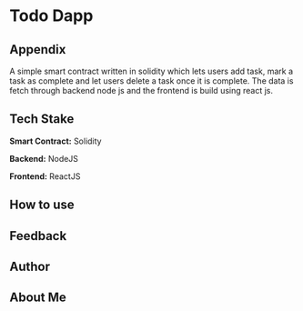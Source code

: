 <h1>Todo Dapp</h1>

<h2>Appendix</h2>

<p>A simple smart contract written in solidity which lets users add task, mark a task as complete and let users delete a task once it is complete. The data is fetch through backend node js and the frontend is build using react js.</p>

<h2>Tech Stake</h2>

<p><b>Smart Contract:</b> Solidity</p>
<p><b>Backend:</b> NodeJS</p>
<p><b>Frontend:</b> ReactJS</p>

<h2>How to use</h2>

<h2>Feedback</h2>

<h2>Author</h2>

<h2>About Me</h2>

